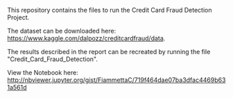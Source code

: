 This repository contains the files to run the Credit Card Fraud Detection Project.

The dataset can be downloaded here: https://www.kaggle.com/dalpozz/creditcardfraud/data.

The results described in the report can be recreated by running the file "Credit_Card_Fraud_Detection".

View the Notebook here: http://nbviewer.jupyter.org/gist/FiammettaC/719f464dae07ba3dfac4469b631a561d
